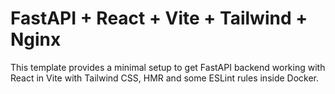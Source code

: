 # FastAPI + React + Vite + Tailwind + Nginx

This template provides a minimal setup to get FastAPI backend working with React in Vite with Tailwind CSS, HMR and some ESLint rules inside Docker.
